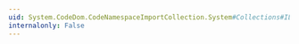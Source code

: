 ```yaml
---
uid: System.CodeDom.CodeNamespaceImportCollection.System#Collections#IList#Item(System.Int32)
internalonly: False
---
```

